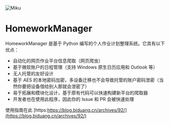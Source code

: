 ![Miku](https://cdn.friendship.org.cn/LightPicture/2022/10/9408adc94b2f6033.jpg)

# HomeworkManager

HomeworkManager 是基于 Python 编写的个人作业计划整理系统。它具有以下优点：

 - 自动化的网页作业平台信息爬取（网页爬虫）
 - 基于微软账户的日程管理（支持 Windows 原生日历应用和 Outlook 等）
 - 无人托管的友好设计
 - 基于 AES 的本地密码加密，多设备迁移也不会导致托管的账户密码泄密（当然你要把设备借给别人那就会泄密了）
 - 易于拓展和模块化设计，基于原有代码可以快速构建新平台的爬取器
 - 开发者也在使用此程序，因此你的 Issue 和 PR 会被快速处理

使用指南在此 [https:https://blog.biduang.cn/archives/92/](https://blog.biduang.cn/archives/92/)
